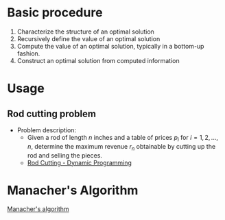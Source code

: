 # Basic procedure
1. Characterize the structure of an optimal solution
2. Recursively define the value of an optimal solution
3. Compute the value of an optimal solution, typically in a bottom-up fashion.
4. Construct an optimal solution from computed information

# Usage
## Rod cutting problem
- Problem description: 
  - Given a rod of length $n$ inches and a table of prices $p_i$ for $i=1,2,...,n$, determine the maximum revenue $r_n$ obtainable by cutting up the rod and selling the pieces. 
  - [Rod Cutting - Dynamic Programming](https://www.youtube.com/watch?v=ElFrskby_7M)


# Manacher's Algorithm
[Manacher's algorithm](https://en.wikipedia.org/wiki/Longest_palindromic_substring#Manacher's_algorithm)
